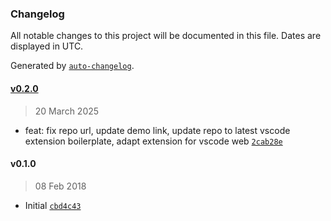 ### Changelog

All notable changes to this project will be documented in this file. Dates are displayed in UTC.

Generated by [`auto-changelog`](https://github.com/CookPete/auto-changelog).

#### [v0.2.0](https://github.com/ColCh/vscode-quick-open-prefill-selection/compare/v0.1.0...v0.2.0)

> 20 March 2025

- feat: fix repo url, update demo link, update repo to latest vscode extension boilerplate, adapt extension for vscode web [`2cab28e`](https://github.com/ColCh/vscode-quick-open-prefill-selection/commit/2cab28ec039b9412af5881891ffc17e8df041745)

#### v0.1.0

> 08 Feb 2018

- Initial [`cbd4c43`](https://github.com/ColCh/vscode-quick-open-prefill-selection/commit/cbd4c43990efd2fa9967c98de1fc76e45e2c187f)
